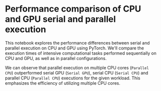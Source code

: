 # Performance comparison of CPU and GPU serial and parallel execution

This notebook explores the performance differences between serial and parallel execution on CPU and GPU using PyTorch. We'll compare the execution times of intensive computational tasks performed sequentially on CPU and GPU, as well as in parallel configurations.

We can observe that parallel execution on multiple CPU cores (`Parallel CPU`) outperformed serial GPU (`Serial GPU`), serial CPU (`Serial CPU`) and parallel CPU (`Parallel CPU`) executions for the given workload. This emphasizes the efficiency of utilizing multiple CPU cores.
